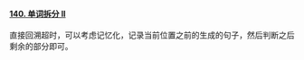 #### [140. 单词拆分 II](https://leetcode-cn.com/problems/word-break-ii/)

直接回溯超时，可以考虑记忆化，记录当前位置之前的生成的句子，然后判断之后剩余的部分即可。

